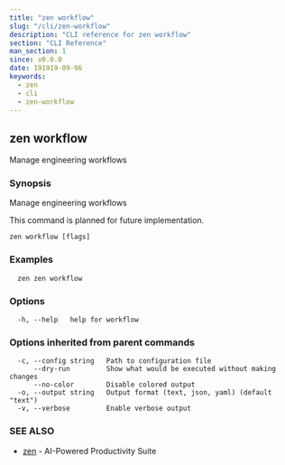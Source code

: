 ```yaml
---
title: "zen workflow"
slug: "/cli/zen-workflow"
description: "CLI reference for zen workflow"
section: "CLI Reference"
man_section: 1
since: v0.0.0
date: 191919-09-96
keywords:
  - zen
  - cli
  - zen-workflow
---
```


## zen workflow

Manage engineering workflows

### Synopsis

Manage engineering workflows

This command is planned for future implementation.

```
zen workflow [flags]
```

### Examples

```
  zen zen workflow
```

### Options

```
  -h, --help   help for workflow
```

### Options inherited from parent commands

```
  -c, --config string   Path to configuration file
      --dry-run         Show what would be executed without making changes
      --no-color        Disable colored output
  -o, --output string   Output format (text, json, yaml) (default "text")
  -v, --verbose         Enable verbose output
```

### SEE ALSO

* [zen](zen.md.md)	 - AI-Powered Productivity Suite

